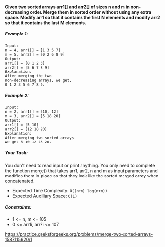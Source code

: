 #### Given two sorted arrays arr1[] and arr2[] of sizes n and m in non-decreasing order. Merge them in sorted order without using any extra space. Modify arr1 so that it contains the first N elements and modify arr2 so that it contains the last M elements.
 

##### Example 1:
```
Input: 
n = 4, arr1[] = [1 3 5 7] 
m = 5, arr2[] = [0 2 6 8 9]
Output: 
arr1[] = [0 1 2 3]
arr2[] = [5 6 7 8 9]
Explanation:
After merging the two 
non-decreasing arrays, we get, 
0 1 2 3 5 6 7 8 9.
```


##### Example 2:
```
Input: 
n = 2, arr1[] = [10, 12] 
m = 3, arr2[] = [5 18 20]
Output: 
arr1[] = [5 10]
arr2[] = [12 18 20]
Explanation:
After merging two sorted arrays 
we get 5 10 12 18 20.
```

##### Your Task:
You don't need to read input or print anything. You only need to complete the function merge() that takes arr1, arr2, n and m as input parameters and modifies them in-place so that they look like the sorted merged array when concatenated.
 

- Expected Time Complexity:  `O((n+m) log(n+m))`
- Expected Auxilliary Space: `O(1)`
 

##### Constraints:
- 1 <= n, m <= 105
- 0 <= arr1i, arr2i <= 107

https://practice.geeksforgeeks.org/problems/merge-two-sorted-arrays-1587115620/1

